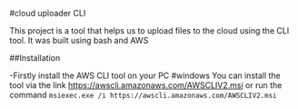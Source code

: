 #cloud uploader CLI

This project is a tool that helps us to upload files to the cloud using the CLI tool. It was built using bash and AWS

##Installation

-Firstly install the AWS CLI tool on your PC
#windows 
You can install the tool via the link
https://awscli.amazonaws.com/AWSCLIV2.msi
or
run the command 
`msiexec.exe /i https://awscli.amazonaws.com/AWSCLIV2.msi`

